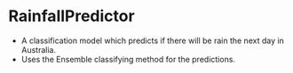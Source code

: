 # RainfallPredictor
* A classification model which predicts if there will be rain the next day in Australia.
* Uses the Ensemble classifying method for the predictions.

